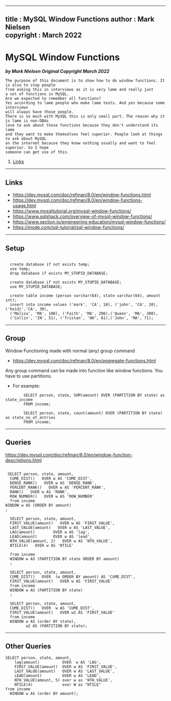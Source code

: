  
---
title :  MySQL Window Functions
author : Mark Nielsen  
copyright : March 2022  
---


MySQL Window Functions
==============================

_**by Mark Nielsen
Original Copyright March 2022**_

    The purpose of this document is to show how to do window functions. It is also to stop people
    from asking this in interviews as it is very lame and really just
    a set of functions in MySQL.
    Are we expected to remember all functions?
    Yes according to lame people who make lame tests. And yes because some interviews
    will always have those people.
    There is so much with MySQL this is only small part. The reason why it is lame is non-DBAs
    love to ask about these functions because they don't understand its lame
    and they want to make themselves feel superior. People look at things to ask about MySQL
    on the internet because they know nothing usually and want to feel superior. So I hope
    someone can get use of this.



1. [Links](#links)

* * *
<a name=Links></a>Links
-----

* https://dev.mysql.com/doc/refman/8.0/en/window-functions.html
* https://dev.mysql.com/doc/refman/8.0/en/window-functions-usage.html
* https://www.mysqltutorial.org/mysql-window-functions/
* https://www.sqlshack.com/overview-of-mysql-window-functions/
* https://www.section.io/engineering-education/mysql-window-functions/
* https://mode.com/sql-tutorial/sql-window-functions/

* * *
<a name=s>Setup</a>
-----

```

  create database if not exists temp;
  use temp;
  drop database if exists MY_STUPID_DATABASE;

  create database if not exists MY_STUPID_DATABASE;
  use MY_STUPID_DATABASE;

  create table income (person varchar(64), state varchar(64), amount int);
  insert into income values ('mark', 'CA', 10), ('john', 'CA', 20), ('heidi','CA', 30),
  ('Melisa', 'MA', 100), ('Faith', 'MA', 200),('Queen', 'MA', 300),
  ('Collin', 'IN', 51), ('Tristan', 'OH', 61),('John', 'MA', 71);

```

* * *
<a name=a>Group</a>
-----

Window Functioning made with normal (any) group command
* https://dev.mysql.com/doc/refman/8.0/en/aggregate-functions.html

Any group command can be made into function like window functions. You have to use partitions.

* For example:
```
        SELECT person, state, SUM(amount) OVER (PARTITION BY state) as state_income
        FROM income;

        SELECT person, state, count(amount) OVER (PARTITION BY state) as state_no_of_entries
        FROM income;
```


* * *
<a name=q>Queries</a>
-----

https://dev.mysql.com/doc/refman/8.0/en/window-function-descriptions.html

```

 SELECT person, state, amount,
  CUME_DIST()   OVER w AS 'CUME_DIST',
  DENSE_RANK()   OVER w AS 'DENSE_RANK',
  PERCENT_RANK()   OVER w AS 'PERCENT_RANK',
  RANK()   OVER w AS 'RANK',
  ROW_NUMBER()   OVER w AS 'ROW_NUMBER'
  from income
WINDOW w AS (ORDER BY amount)
;

  SELECT person, state, amount,
  FIRST_VALUE(amount)   OVER w AS 'FIRST_VALUE',
  LAST_VALUE(amount)   OVER w AS 'LAST_VALUE',
  LAG(amount)        OVER w AS 'lag',
  LEAD(amount)       OVER w AS 'lead',
  NTH_VALUE(amount, 2)   OVER w AS 'NTH_VALUE',
  NTILE(4)   OVER w AS 'NTILE'

  from income
  WINDOW w AS (PARTITION BY state ORDER BY amount)
  ;

  SELECT person, state, amount,
  CUME_DIST()   OVER  (w ORDER BY amount) AS 'CUME_DIST',
  FIRST_VALUE(amount)   OVER w AS 'FIRST_VALUE'
  from income
  WINDOW w AS (PARTITION BY state)
  ;

  SELECT person, state, amount,
  CUME_DIST()   OVER  w AS 'CUME_DIST',
  FIRST_VALUE(amount)   OVER w2 AS 'FIRST_VALUE'
  from income
  WINDOW w AS (order BY state),
         w2 AS (PARTITION BY state);

```

* * *
<a name=o>Other Queries</a>
-----

```
SELECT person, state, amount,
    lag(amount)          OVER  w AS 'LAG',
    FIRST_VALUE(amount)  OVER w AS 'FIRST_VALUE',
    LAST_VALUE(amount)   OVER w AS 'LAST_VALUE',
    LEAD(amount)         OVER w AS 'LEAD',
    NTH_VALUE(amount, 5) over w as 'NTH_VALUE',
    NTILE(4)             over W as "NTILE"
from income
  WINDOW w AS (order BY amount);

```